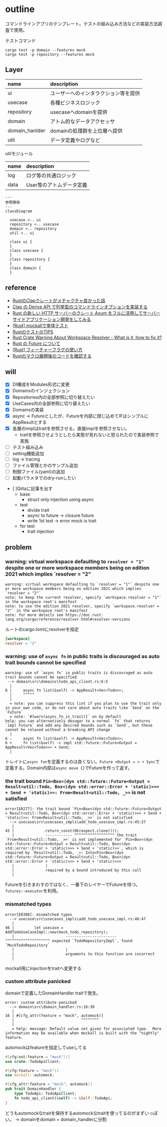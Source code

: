 # outline

コマンドラインアプリのテンプレート。テストの組み込み方法などの実装方法調査で使用。

テストコマンド

```shell
cargo test -p domain --features mock
cargo test -p repository --features mock
```

## Layer

| name | description |
| :----- | :----- |
| ui | ユーザーへのインタラクション等を提供 |
| usecase | 各種ビジネスロジック |
| repository | usecaseへdomainを提供 |
| domain | アトム的なデータアクセッサ |
| domain_hanlder | domainの処理群を上位層へ提供 |
| util | データ定義やログなど |

utilモジュール

| name | description |
| :----- | :----- |
| log | ログ等の共通ロジック |
| data | User等のアトムデータ定義 |

```mermaid
---
参照関係
---
classDiagram

  usecase <.. ui 
  repository <.. usecase
  domain <.. repository
  util <.. ui

  class ui {
  }
  class usecase {
  }
  class repository {
  }
  class domain {
  }
```

## reference

+ [RustのClapクレートがメチャクチャ良かった話](https://zenn.dev/shinobuy/articles/53aed032fe5977)
+ [Clap の Derive API で列挙型のコマンドラインオプションを実装する](https://zenn.dev/takanori_is/articles/rust-clap-derive-api-arg-enum)
+ [Rust の新しい HTTP サーバーのクレート Axum をフルに活用してサーバーサイドアプリケーション開発をしてみる](https://blog-dry.com/entry/2021/12/26/002649#Dependency-Injection)
+ [[Rust] mockallで単体テスト](https://qiita.com/deepgreenAN/items/1b9887db759bbb96c9b6)
+ [RustのテストのTIPS](https://qiita.com/aoyagikouhei/items/dadafc8d6295db76ef0e#asyncawait%E3%81%AE%E3%83%86%E3%82%B9%E3%83%88)
+ [Rust Crate Warning About Workspace Resolver - What is it, how to fix it?](https://forum.dfinity.org/t/rust-crate-warning-about-workspace-resolver-what-is-it-how-to-fix-it/23883)
+ [Rust の Future について](https://blog.tiqwab.com/2022/03/26/rust-future.html)
+ [[Rust] フィーチャーフラグの使い方](https://qiita.com/osanshouo/items/43271813b5d62e89d598)
+ [Rustのマクロ展開後のコードを確認する](https://scrapbox.io/emanon001/Rust%E3%81%AE%E3%83%9E%E3%82%AF%E3%83%AD%E5%B1%95%E9%96%8B%E5%BE%8C%E3%81%AE%E3%82%B3%E3%83%BC%E3%83%89%E3%82%92%E7%A2%BA%E8%AA%8D%E3%81%99%E3%82%8B)

## will

+ [x] DI構成をModules形式に変更
+ [x] Domainsのインジェクション
+ [x] Repositories内の全部参照に切り替えたい
+ [x] UseCases内の全部参照に切り替えたい
+ [x] Domainsの実装
+ [x] async -> Futureとしたが、Futureを内部に閉じ込めてIFはシンプルにAppResultとする
+ [x] 各層のimplはtraitを参照させる。直接implを参照させない。
  + traitを参照させようとしたら実態が見れないと怒られたので実装参照で実施
+ [ ] テスト組み込み
+ [ ] setting機能追加
+ [ ] log -> tracing
+ [ ] ファイル管理とかのサンプル追加
+ [ ] 制御ファイル(yaml)の追加
+ [ ] 起動パラメタでのdry-runしたい
+ [ ]Qiitaに記事を出す
  + base
    + struct only injection using async
  + test
    + divide trait
    + async to future -> closure future
    + write 1st test -> error mock is trait
  + for test 
    + trait injection

## problem

### warning: virtual workspace defaulting to `resolver = "1"` despite one or more workspace members being on edition 2021 which implies `resolver = "2"

```texgt
warning: virtual workspace defaulting to `resolver = "1"` despite one or more workspace members being on edition 2021 which implies `resolver = "2"`
note: to keep the current resolver, specify `workspace.resolver = "1"` in the workspace root's manifest
note: to use the edition 2021 resolver, specify `workspace.resolver = "2"` in the workspace root's manifest
note: for more details see https://doc.rust-lang.org/cargo/reference/resolver.html#resolver-versions
```

ルートのcargo.tomlにresolverを指定

```toml
[workspace]
resolver = "2"
```

### warning: use of `async fn` in public traits is discouraged as auto trait bounds cannot be specified

```text
warning: use of `async fn` in public traits is discouraged as auto trait bounds cannot be specified
 --> domain\src\domains\todo_api_client.rs:6:5
  |
6 |     async fn list(&self) -> AppResult<Vec<Todo>>;
  |     ^^^^^
  |
  = note: you can suppress this lint if you plan to use the trait only in your own code, or do not care about auto traits like `Send` on the `Future`
  = note: `#[warn(async_fn_in_trait)]` on by default
help: you can alternatively desugar to a normal `fn` that returns `impl Future` and add any desired bounds such as `Send`, but these cannot be relaxed without a breaking API change
  |
6 -     async fn list(&self) -> AppResult<Vec<Todo>>;
6 +     fn list(&self) -> impl std::future::Future<Output = AppResult<Vec<Todo>>> + Send;
  |

```

トレイトに`async fun`を定義するのは良くない。`Future <Output = > + Sync`で定義する。Domain内部は`async move {}`でFutureを作って返す。

### the trait bound `Pin<Box<(dyn std::future::Future<Output = Result<util::Todo, Box<(dyn std::error::Error + 'static)>>> + Send + 'static)>>: From<Result<util::Todo, _>>` is not satisfied

```text
error[E0277]: the trait bound `Pin<Box<(dyn std::future::Future<Output = Result<util::Todo, Box<(dyn std::error::Error + 'static)>>> + Send + 'static)>>: From<Result<util::Todo, _>>` is not satisfied
  --> usecase\src\usecases_impls\add_todo_usecase_impl.rs:45:27
   |
45 |             .return_const(Ok(expect.clone()));
   |              ------------ ^^^^^^^^^^^^^^^^^^ the trait `From<Result<util::Todo, _>>` is not implemented for `Pin<Box<(dyn std::future::Future<Output = Result<util::Todo, Box<(dyn std::error::Error + 'static)>>> + Send + 'static)>>`, which is required by `Result<util::Todo, _>: Into<Pin<Box<(dyn std::future::Future<Output = Result<util::Todo, Box<(dyn std::error::Error + 'static)>>> + Send + 'static)>>>`
   |              |
   |              required by a bound introduced by this call
   |
```

Futureを引きまわすのではなく、一番下のレイヤーでFutureを待つ。`futures::executor`を利用。

### mismatched types

```text
error[E0308]: mismatched types
  --> usecase\src\usecases_impls\add_todo_usecase_impl.rs:46:47
   |
46 |         let usecase = AddTodoUseCaseImpl::new(mock_todo_repository);
   |                       ----------------------- ^^^^^^^^^^^^^^^^^^^^ expected `TodoRepositoryImpl`, found `MockTodoRepository`      
   |                       |
   |                       arguments to this function are incorrect
   |
```

mockall用にinjectionをtraitへ変更する

### custom attribute panicked

domainで定義したDomainHandler traitで発生。

```text
error: custom attribute panicked
  --> domain\src\domain_handler.rs:16:30
   |
16 | #[cfg_attr(feature = "mock", automock)]
   |                              ^^^^^^^^
   |
   = help: message: Default value not given for associated type.  More information may be available when mockall is built with the "nightly" feature.
```

automockはfeatureを指定してuseしてる

```rust
#[cfg(not(feature = "mock"))]
use crate::TodoApiClient;

#[cfg(feature = "mock")]
use mockall::automock;

#[cfg_attr(feature = "mock", automock)]
pub trait DomainHandler {
    type TodoApi: TodoApiClient;
    fn todo_api_client(&self) -> &Self::TodoApi;
}
```

どうもautomockなtraitを保持するautomockなtraitを使ってるのがまずいっぽい。 -> domainをdomain + domain_handlerに分割